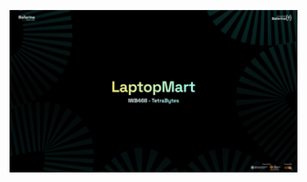 ![LaptopMart TetraBytes](https://github.com/IshanHansaka/iwb468_tetrabytes/blob/main/docs/LaptopMart%20TetraBytes.png "LaptopMart TetraBytes - University of Moratuwa")
